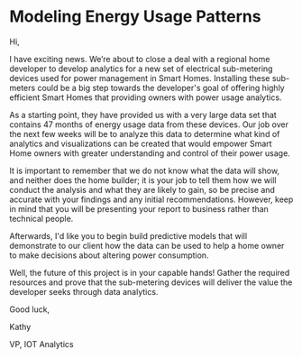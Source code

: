 # Modeling Energy Usage Patterns

Hi,

I have exciting news. We’re about to close a deal with a regional home developer to develop analytics for a new set of electrical sub-metering devices used for power management in Smart Homes. Installing these sub-meters could be a big step towards the developer's goal of offering highly efficient Smart Homes that providing owners with power usage analytics.

As a starting point, they have provided us with a very large data set that contains 47 months of energy usage data from these devices. Our job over the next few weeks will be to analyze this data to determine what kind of analytics and visualizations can be created that would empower Smart Home owners with greater understanding and control of their power usage.


It is important to remember that we do not know what the data will show, and neither does the home builder; it is your job to tell them how we will conduct the analysis and what they are likely to gain, so be precise and accurate with your findings and any initial recommendations. However, keep in mind that you will be presenting your report to business rather than technical people.

Afterwards, I'd like you to begin build predictive models that will demonstrate to our client how the data can be used to help a home owner to make decisions about altering power consumption. 

Well, the future of this project is in your capable hands! Gather the required resources and prove that the sub-metering devices will deliver the value the developer seeks through data analytics.

Good luck,

Kathy

VP, IOT Analytics


